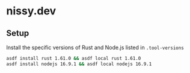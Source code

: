 # nissy.dev

## Setup

Install the specific versions of Rust and Node.js listed in `.tool-versions`

```sh
asdf install rust 1.61.0 && asdf local rust 1.61.0
asdf install nodejs 16.9.1 && asdf local nodejs 16.9.1
```
